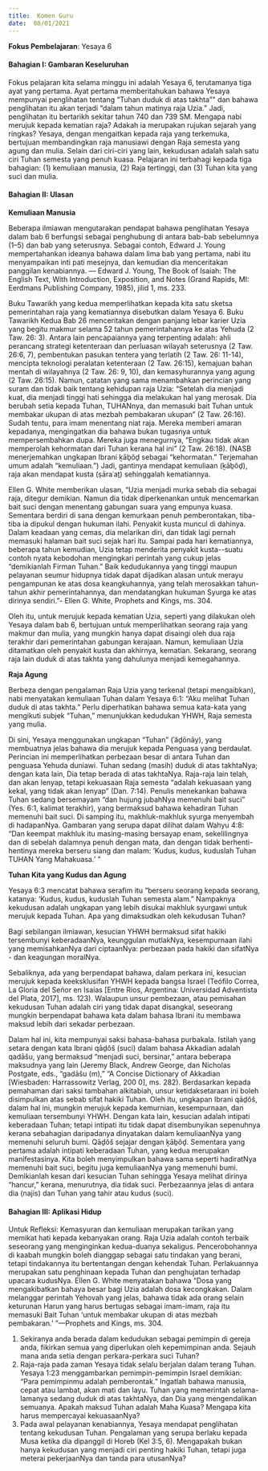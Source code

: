 ```yaml
---
title:  Komen Guru
date:  08/01/2021
---
```


**Fokus Pembelajaran**: Yesaya 6

#### Bahagian I: Gambaran Keseluruhan

Fokus pelajaran kita selama minggu ini adalah Yesaya 6, terutamanya tiga ayat yang pertama. Ayat pertama memberitahukan bahawa Yesaya mempunyai penglihatan tentang “Tuhan duduk di atas takhta”" dan bahawa penglihatan itu akan terjadi “dalam tahun matinya raja Uzia.” Jadi, penglihatan itu bertarikh sekitar tahun 740 dan 739 SM. Mengapa nabi merujuk kepada kematian raja? Adakah ia merupakan rujukan sejarah yang ringkas? Yesaya, dengan mengaitkan kepada raja yang terkemuka, bertujuan  membandingkan raja manusiawi dengan Raja semesta yang agung dan mulia. Selain dari ciri-ciri yang lain, kekudusan adalah salah satu ciri Tuhan semesta yang penuh kuasa. Pelajaran ini terbahagi kepada tiga bahagian: (1) kemuliaan manusia, (2) Raja tertinggi, dan (3) Tuhan kita yang suci dan mulia.

#### Bahagian II: Ulasan

**Kemuliaan Manusia**

Beberapa ilmiawan mengutarakan pendapat bahawa penglihatan Yesaya dalam bab 6 berfungsi sebagai penghubung di antara bab-bab sebelumnya (1–5) dan bab yang seterusnya. Sebagai contoh, Edward J. Young mempertahankan ideanya bahawa dalam lima bab yang pertama, nabi itu menyampaikan inti pati mesejnya, dan kemudian dia menceritakan panggilan kenabiannya. — Edward J. Young, The Book of Isaiah: The English Text, With Introduction, Exposition, and Notes (Grand Rapids, MI: Eerdmans Publishing Company, 1985), jilid 1, ms. 233.

Buku Tawarikh yang kedua memperlihatkan kepada kita satu sketsa pemerintahan raja yang kematiannya disebutkan dalam Yesaya 6. Buku Tawarikh Kedua Bab 26 menceritakan dengan panjang lebar karier Uzia yang begitu makmur selama 52 tahun  pemerintahannya ke atas Yehuda (2 Taw. 26: 3). Antara lain pencapaiannya yang terpenting adalah: ahli perancang strategi ketenteraan dan perluasan wilayah seterusnya (2 Taw. 26:6, 7), pembentukan pasukan tentera yang terlatih (2 Taw. 26: 11-14), mencipta teknologi peralatan ketenteraan (2 Taw. 26:15), kemajuan bahan mentah di wilayahnya (2 Taw. 26: 9, 10), dan kemasyhurannya yang agung (2 Taw. 26:15). Namun, catatan yang sama menambahkan perincian yang suram dan tidak baik tentang kehidupan raja Uzia: “Setelah dia menjadi kuat, dia menjadi tinggi hati sehingga dia melakukan hal yang merosak. Dia berubah setia kepada Tuhan, TUHANnya, dan memasuki bait Tuhan untuk membakar ukupan di atas mezbah pembakaran ukupan” (2 Taw. 26:16). Sudah tentu, para imam menentang niat raja. Mereka memberi amaran kepadanya, mengingatkan dia bahawa bukan tugasnya untuk mempersembahkan dupa. Mereka juga menegurnya, “Engkau tidak akan memperolah kehormatan dari Tuhan kerana hal ini” (2 Taw. 26:18). (NASB menerjemahkan ungkapan Ibrani ḵāḇôḏ sebagai “kehormatan.” Terjemahan umum adalah “kemuliaan.”) Jadi, gantinya mendapat kemuliaan (ḵāḇôḏ), raja akan mendapat kusta (ṣāraʿaṯ) sehinggalah kematiannya.

Ellen G. White memberikan ulasan, “Uzia menjadi murka sebab dia sebagai raja, ditegur demikian. Namun dia tidak diperkenankan untuk mencemarkan bait suci dengan menentang gabungan suara yang empunya kuasa. Sementara berdiri di sana dengan kemurkaan penuh pemberontakan, tiba-tiba ia dipukul dengan hukuman ilahi. Penyakit kusta muncul di dahinya. Dalam keadaan yang cemas, dia melarikan diri, dan tidak lagi pernah memasuki halaman bait suci sejak hari itu. Sampai pada hari kematiannya, beberapa tahun kemudian, Uzia tetap menderita penyakit kusta--suatu contoh nyata kebodohan mengingkari perintah yang cukup jelas “demikianlah Firman Tuhan.” Baik kedudukannya yang tinggi maupun pelayanan seumur hidupnya tidak dapat dijadikan alasan untuk merayu pengampunan ke atas dosa keangkuhannya, yang telah merosakkan tahun-tahun akhir pemerintahannya, dan mendatangkan hukuman Syurga ke atas dirinya sendiri.”- Ellen G. White, Prophets and Kings, ms. 304.

Oleh itu, untuk merujuk kepada kematian Uzia, seperti yang dilakukan oleh Yesaya dalam bab 6, bertujuan untuk memperlihatkan seorang raja yang makmur dan mulia, yang mungkin hanya dapat disaingi oleh dua raja terakhir dari pemerintahan gabungan kerajaan. Namun, kemuliaan Uzia ditamatkan oleh penyakit kusta dan akhirnya, kematian. Sekarang, seorang raja lain duduk di atas takhta yang dahulunya menjadi kemegahannya.

**Raja Agung**

Berbeza dengan pengalaman Raja Uzia yang terkenal (tetapi mengaibkan), nabi menyatakan kemuliaan Tuhan dalam Yesaya 6:1: “Aku melihat Tuhan duduk di atas takhta.” Perlu diperhatikan bahawa semua kata-kata yang mengikuti subjek “Tuhan,” menunjukkan kedudukan YHWH, Raja semesta yang mulia.

Di sini, Yesaya menggunakan ungkapan “Tuhan” (ʾăḏōnāy), yang membuatnya jelas bahawa dia merujuk kepada Penguasa yang berdaulat. Perincian ini memperlihatkan perbezaan besar di antara Tuhan dan penguasa Yehuda duniawi. Tuhan sedang (masih) duduk di atas takhtaNya; dengan kata lain, Dia tetap berada di atas takhtaNya. Raja-raja lain telah, dan akan lenyap, tetapi kekuasaan Raja semesta “adalah kekuasaan yang kekal, yang tidak akan lenyap” (Dan. 7:14). Penulis menekankan bahawa Tuhan sedang bersemayam “dan hujung jubahNya memenuhi bait suci” (Yes. 6:1, kalimat terakhir), yang bermaksud bahawa kehadiran Tuhan memenuhi bait suci. Di samping itu, makhluk-makhluk syurga menyembah di hadapanNya. Gambaran yang serupa dapat dilihat dalam Wahyu 4:8: “Dan keempat makhluk itu masing-masing bersayap enam, sekelilingnya dan di sebelah dalamnya penuh dengan mata, dan dengan tidak berhenti-hentinya mereka berseru siang dan malam: ‘Kudus, kudus, kuduslah Tuhan TUHAN Yang Mahakuasa.’ ”

**Tuhan Kita  yang Kudus dan Agung**

Yesaya 6:3 mencatat bahawa serafim itu “berseru seorang kepada seorang, katanya: ‘Kudus, kudus, kuduslah Tuhan semesta alam.” Nampaknya kekudusan adalah ungkapan yang lebih disukai makhluk syurgawi untuk merujuk kepada Tuhan. Apa yang dimaksudkan oleh kekudusan Tuhan?

Bagi sebilangan ilmiawan, kesucian YHWH bermaksud sifat hakiki tersembunyi keberadaanNya, keunggulan mutlakNya, kesempurnaan ilahi yang memisahkanNya dari ciptaanNya: perbezaan pada hakiki dan sifatNya - dan keagungan moralNya.

Sebaliknya, ada yang berpendapat bahawa, dalam perkara ini, kesucian merujuk kepada keeksklusifan YHWH kepada bangsa Israel (Teófilo Correa, La Gloria del Señor en Isaías [Entre Rios, Argentina: Universidad Adventista del Plata, 2017], ms. 123). Walaupun unsur pembezaan, atau pemisahan kekudusan Tuhan adalah ciri yang tidak dapat disangkal, seseorang mungkin berpendapat bahawa kata dalam bahasa Ibrani itu membawa maksud lebih dari sekadar perbezaan.

Dalam hal ini, kita mempunyai saksi bahasa-bahasa purbakala. Istilah yang setara dengan kata Ibrani qāḏôš (suci) dalam bahasa Akkadian adalah qadāšu, yang bermaksud “menjadi suci, bersinar,” antara beberapa maksudnya yang lain (Jeremy Black, Andrew George, dan Nicholas Postgate, eds., “gadāšu (m),” “A Concise Dictionary of Akkadian [Wiesbaden: Harrassowitz Verlag, 200 0], ms. 282). Berdasarkan kepada pemahaman dari saksi tambahan alkitabiah, unsur ketidaksetaraan ini boleh disimpulkan atas sebab sifat hakiki Tuhan. Oleh itu, ungkapan Ibrani qāḏôš, dalam hal ini, mungkin merujuk kepada kemurnian, kesempurnaan, dan kemuliaan tersembunyi YHWH. Dengan kata lain, kesucian adalah intipati keberadaan Tuhan; tetapi intipati itu tidak dapat disembunyikan sepenuhnya kerana sebahagian daripadanya dinyatakan dalam kemuliaanNya yang memenuhi seluruh bumi. Qāḏôš sejajar dengan ḵāḇôḏ. Sementara  yang pertama adalah intipati keberadaan Tuhan, yang kedua merupakan manifestasinya. Kita boleh menyimpulkan bahawa sama seperti hadiratNya memenuhi bait suci, begitu juga kemuliaanNya yang memenuhi bumi. Demikianlah kesan dari kesucian  Tuhan sehingga Yesaya melihat dirinya “hancur,” kerana, menurutnya, dia tidak suci. Perbezaannya jelas di antara dia (najis) dan Tuhan yang tahir atau kudus (suci).

#### Bahagian III: Aplikasi Hidup

Untuk Refleksi: Kemasyuran dan kemuliaan merupakan tarikan yang memikat hati kepada kebanyakan orang. Raja Uzia adalah contoh terbaik seseorang yang menginginkan kedua-duanya sekaligus. Pencerobohannya di kaabah mungkin boleh dianggap sebagai  satu tindakan yang berani, tetapi tindakannya itu bertentangan dengan kehendak Tuhan. Perlakuannya merupakan satu penghinaan kepada Tuhan dan penghujatan terhadap upacara kudusNya. Ellen G. White menyatakan bahawa “Dosa yang mengakibatkan bahaya besar bagi Uzia adalah dosa kecongkakan. Dalam melanggar perintah Yehovah yang jelas, bahawa tidak ada orang selain keturunan Harun yang harus bertugas sebagai imam-imam, raja itu memasuki Bait Tuhan ‘untuk membakar ukupan di atas mezbah pembakaran.’ ”—Prophets and Kings, ms. 304.

1. 	Sekiranya anda berada dalam kedudukan sebagai pemimpin di gereja anda, fikirkan semua yang diperlukan oleh kepemimpinan anda. Sejauh mana anda setia dengan perkara-perkara suci Tuhan?
2. 	Raja-raja pada zaman Yesaya tidak selalu berjalan dalam terang Tuhan. Yesaya 1:23 menggambarkan pemimpin-pemimpin Israel demikian: “Para pemimpinmu adalah pemberontak.” Ingatlah bahawa manusia, cepat atau lambat, akan mati dan layu. Tuhan yang memerintah selama-lamanya sedang duduk di atas takhtaNya, dan Dia yang mengendalikan semuanya. Apakah maksud Tuhan adalah Maha Kuasa? Mengapa kita harus mempercayai kekuasaanNya?
3. 	Pada awal pelayanan kenabiannya, Yesaya mendapat penglihatan tentang kekudusan Tuhan. Pengalaman yang serupa berlaku kepada Musa ketika dia dipanggil di Horeb (Kel 3:5, 6). Mengapakah bukan hanya kekudusan yang menjadi ciri penting hakiki Tuhan, tetapi juga meterai pekerjaanNya dan tanda para utusanNya?